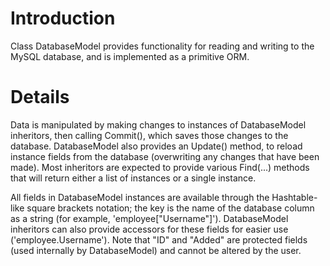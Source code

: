 # Introduction #

Class DatabaseModel provides functionality for reading and writing to the MySQL database, and is implemented as a primitive ORM.

# Details #

Data is manipulated by making changes to instances of DatabaseModel inheritors, then calling Commit(), which saves those changes to the database. DatabaseModel also provides an Update() method, to reload instance fields from the database (overwriting any changes that have been made). Most inheritors are expected to provide various Find(...) methods that will return either a list of instances or a single instance.

All fields in DatabaseModel instances are available through the Hashtable-like square brackets notation; the key is the name of the database column as a string (for example, 'employee["Username"]'). DatabaseModel inheritors can also provide accessors for these fields for easier use ('employee.Username'). Note that "ID" and "Added" are protected fields (used internally by DatabaseModel) and cannot be altered by the user.